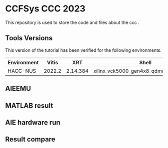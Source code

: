 # CCFSys CCC 2023
This repository is used to store the code and files about the ccc .

## Tools Versions

This version of the tutorial has been verified for the following environments. 

| Environment  | Vitis   |    XRT   | Shell | Notes |
|--------------|---------|----------|-------|-------|
| HACC-NUS      | 2022.2  | 2.14.384  | xilinx_vck5000_gen4x8_qdma_2_202220_1|  |

## AIEEMU

## MATLAB result

## AIE hardware run

## Result compare
